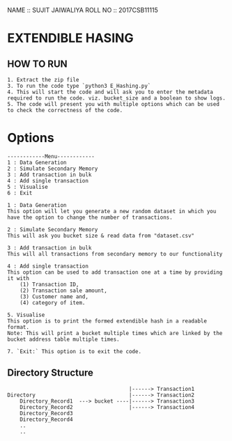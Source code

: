 NAME    ::  SUJIT JAIWALIYA             ROLL NO ::  2017CSB11115

# EXTENDIBLE HASING


HOW TO RUN
----------
    1. Extract the zip file
    3. To run the code type `python3 E_Hashing.py`
    4. This will start the code and will ask you to enter the metadata required to run the code. viz. bucket_size and a boolean to show logs.
    5. The code will present you with multiple options which can be used to check the correctness of the code.
# Options
    ------------Menu------------
    1 : Data Generation
    2 : Simulate Secondary Memory
    3 : Add transaction in bulk
    4 : Add single transaction
    5 : Visualise
    6 : Exit

    1 : Data Generation
    This option will let you generate a new random dataset in which you have the option to change the number of transactions.

    2 : Simulate Secondary Memory 
    This will ask you bucket size & read data from "dataset.csv"

    3 : Add transaction in bulk
    This will all transactions from secondary memory to our functionality

    4 : Add single transaction
    This option can be used to add transaction one at a time by providing it with 
        (1) Transaction ID, 
        (2) Transaction sale amount, 
        (3) Customer name and, 
        (4) category of item.
    
    5. Visualise 
    This option is to print the formed extendible hash in a readable format. 
    Note: This will print a bucket multiple times which are linked by the bucket address table multiple times.

    7. `Exit:` This option is to exit the code.


Directory Structure
----------------------

                                           |------> Transaction1
    Directory                              |------> Transaction2
        Directory_Record1  ---> bucket ----|------> Transaction3
        Directory_Record2                  |------> Transaction4
        Directory_Record3 
        Directory_Record4
        ..
        ..
